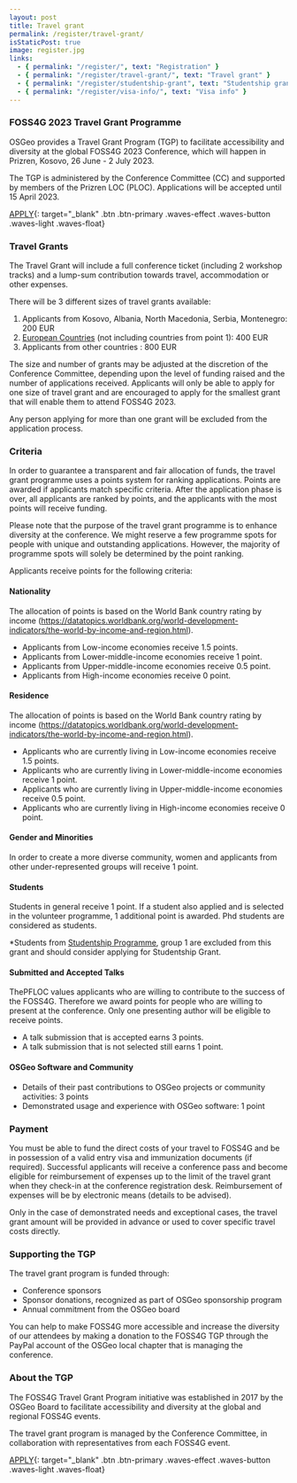 ```yaml
---
layout: post
title: Travel grant
permalink: /register/travel-grant/
isStaticPost: true
image: register.jpg
links:
  - { permalink: "/register/", text: "Registration" }
  - { permalink: "/register/travel-grant/", text: "Travel grant" }
  - { permalink: "/register/studentship-grant", text: "Studentship grant" }
  - { permalink: "/register/visa-info/", text: "Visa info" }
---
```


### FOSS4G 2023 Travel Grant Programme

OSGeo provides a Travel Grant Program (TGP) to facilitate accessibility and diversity at the global FOSS4G 2023 Conference, which will happen in Prizren, Kosovo, 26 June - 2 July 2023.

The TGP is administered by the Conference Committee (CC) and supported by members of the Prizren LOC (PLOC). Applications will be accepted until 15 April 2023.

[APPLY](https://forms.gle/br7DDT7UHTpy7Lax9){: target="\_blank" .btn .btn-primary .waves-effect .waves-button .waves-light .waves-float}

### Travel Grants

The Travel Grant will include a full conference ticket (including 2 workshop tracks) and a lump-sum contribution towards travel, accommodation or other expenses.

There will be 3 different sizes of travel grants available:

1. Applicants from Kosovo, Albania, North Macedonia, Serbia, Montenegro: 200 EUR
2. [European Countries](https://en.wikipedia.org/wiki/List_of_European_countries_by_population) (not including countries from point 1): 400 EUR
3. Applicants from other countries : 800 EUR

The size and number of grants may be adjusted at the discretion of the Conference Committee, depending upon the level of funding raised and the number of applications received. Applicants will only be able to apply for one size of travel grant and are encouraged to apply for the smallest grant that will enable them to attend FOSS4G 2023.

Any person applying for more than one grant will be excluded from the application process.

### Criteria

In order to guarantee a transparent and fair allocation of funds, the travel grant programme uses a points system for ranking applications. Points are awarded if applicants match specific criteria. After the application phase is over, all applicants are ranked by points, and the applicants with the most points will receive funding.

Please note that the purpose of the travel grant programme is to enhance diversity at the conference. We might reserve a few programme spots for people with unique and outstanding applications. However, the majority of programme spots will solely be determined by the point ranking.

Applicants receive points for the following criteria:

#### Nationality

The allocation of points is based on the World Bank country rating by income (<https://datatopics.worldbank.org/world-development-indicators/the-world-by-income-and-region.html>).

- Applicants from Low-income economies receive 1.5 points.
- Applicants from Lower-middle-income economies receive 1 point.
- Applicants from Upper-middle-income economies receive 0.5 point.
- Applicants from High-income economies receive 0 point.

#### Residence

The allocation of points is based on the World Bank country rating by income (<https://datatopics.worldbank.org/world-development-indicators/the-world-by-income-and-region.html>).

- Applicants who are currently living in Low-income economies receive 1.5 points.
- Applicants who are currently living in Lower-middle-income economies receive 1 point.
- Applicants who are currently living in Upper-middle-income economies receive 0.5 point.
- Applicants who are currently living in High-income economies receive 0 point.

#### Gender and Minorities

In order to create a more diverse community, women and applicants from other under-represented groups will receive 1 point.

#### Students

Students in general receive 1 point. If a student also applied and is selected in the volunteer programme, 1 additional point is awarded. Phd students are considered as students.

\*Students from [Studentship Programme](/register/studentship-grant), group 1 are excluded from this grant and should consider applying for Studentship Grant.

#### Submitted and Accepted Talks

ThePFLOC values applicants who are willing to contribute to the success of the FOSS4G. Therefore we award points for people who are willing to present at the conference. Only one presenting author will be eligible to receive points.

- A talk submission that is accepted earns 3 points.
- A talk submission that is not selected still earns 1 point.

#### OSGeo Software and Community

- Details of their past contributions to OSGeo projects or community activities: 3 points
- Demonstrated usage and experience with OSGeo software: 1 point

### Payment

You must be able to fund the direct costs of your travel to FOSS4G and be in possession of a valid entry visa and immunization documents (if required). Successful applicants will receive a conference pass and become eligible for reimbursement of expenses up to the limit of the travel grant when they check-in at the conference registration desk. Reimbursement of expenses will be by electronic means (details to be advised).

Only in the case of demonstrated needs and exceptional cases, the travel grant amount will be provided in advance or used to cover specific travel costs directly.

### Supporting the TGP

The travel grant program is funded through:

- Conference sponsors
- Sponsor donations, recognized as part of OSGeo sponsorship program
- Annual commitment from the OSGeo board

You can help to make FOSS4G more accessible and increase the diversity of our attendees by making a donation to the FOSS4G TGP through the PayPal account of the OSGeo local chapter that is managing the conference.

### About the TGP

The FOSS4G Travel Grant Program initiative was established in 2017 by the OSGeo Board to facilitate accessibility and diversity at the global and regional FOSS4G events.

The travel grant program is managed by the Conference Committee, in collaboration with representatives from each FOSS4G event.

[APPLY](https://forms.gle/br7DDT7UHTpy7Lax9){: target="\_blank" .btn .btn-primary .waves-effect .waves-button .waves-light .waves-float}
